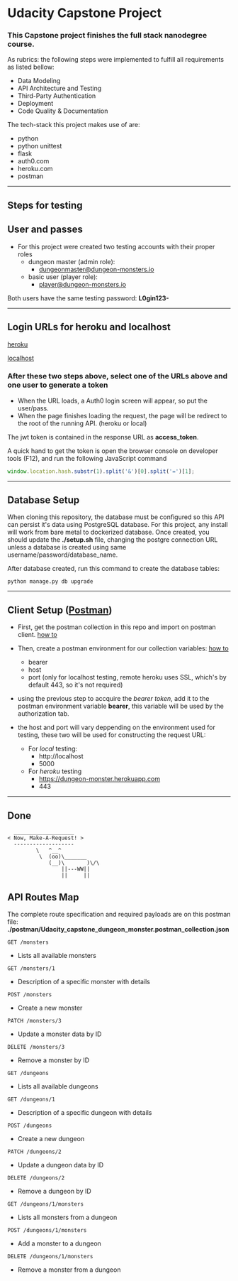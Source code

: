 # Udacity Capstone Project

### This Capstone project finishes the full stack nanodegree course.

As rubrics: the following steps were implemented to fulfill all requirements as listed bellow:

* Data Modeling
* API Architecture and Testing
* Third-Party Authentication
* Deployment
* Code Quality & Documentation

The tech-stack this project makes use of are:
* python
* python unittest
* flask
* auth0.com
* heroku.com
* postman

___

## Steps for testing

## User and passes
* For this project were created two testing accounts with their proper roles
    * dungeon master (admin role):
        * dungeonmaster@dungeon-monsters.io
    * basic user (player role):
        * player@dungeon-monsters.io

Both users have the same testing password: **L0gin123-**
___
## Login URLs for heroku and localhost

[heroku](https://uda-cafe.us.auth0.com/authorize?audience=https://dungeon-monster.herokuapp.com&response_type=token&client_id=xSDVoDPZBduRjHFLyaBXkyN0S8llJ1az&redirect_uri=https://dungeon-monster.herokuapp.com)

[localhost](https://uda-cafe.us.auth0.com/authorize?audience=https://dungeon-monster.herokuapp.com&response_type=token&client_id=xSDVoDPZBduRjHFLyaBXkyN0S8llJ1az&redirect_uri=http://localhost:5000)


### After these two steps above, select one of the URLs above and one user to generate a token

* When the URL loads, a Auth0 login screen will appear, so put the user/pass.
* When the page finishes loading the request, the page will be redirect to the root of the running API. (heroku or local)

The jwt token is contained in the response URL as **access_token**.

A quick hand to get the token is open the browser console on developer tools (F12), and run the following JavaScript command
```JavaScript
window.location.hash.substr(1).split('&')[0].split('=')[1];
```
___

## Database Setup

When cloning this repository, the database must be configured so this API can persist it's data using PostgreSQL database. For this project, any install will work from bare metal to dockerized database. Once created, you should update the **./setup.sh** file, changing the postgre connection URL unless a database is created using same username/password/database_name.

After database created, run this command to create the database tables:
```terminal
python manage.py db upgrade
```
___

## Client Setup ([Postman](https://www.getpostman.com/))
* First, get the postman collection in this repo and import on postman client. [how to](https://learning.postman.com/docs/getting-started/importing-and-exporting-data/)

* Then, create a postman environment for our collection variables: [how to](https://learning.postman.com/docs/sending-requests/managing-environments/#creating-environments)
    * bearer
    * host
    * port (only for localhost testing, remote heroku uses SSL, which's by default 443, so it's not required)

* using the previous step to accquire the *bearer token*, add it to the postman environment variable **bearer**, this variable will be used by the authorization tab.

* the host and port will vary deppending on the environment used for testing, these two will be used for constructing the request URL:
    * For *local* testing:
        * http://localhost
        * 5000
    * For *heroku* testing
        * https://dungeon-monster.herokuapp.com
        * 443

___

## Done

```
  ___________________
< Now, Make-A-Request! >
  -------------------
         \   ^__^
          \  (oo)\_______
             (__)\       )\/\
                 ||---WW||
                 ||     ||

```


## API Routes Map

The complete route specification and required payloads are on this postman file:
**./postman/Udacity_capstone_dungeon_monster.postman_collection.json**

```
GET /monsters
```
* Lists all available monsters

```
GET /monsters/1
```
* Description of a specific monster with details
```
POST /monsters
```
* Create a new monster
```
PATCH /monsters/3
```
* Update a monster data by ID
```
DELETE /monsters/3
```
* Remove a monster by ID
```
GET /dungeons
```
* Lists all available dungeons
```
GET /dungeons/1
```
* Description of a specific dungeon with details
```
POST /dungeons
```
* Create a new dungeon
```
PATCH /dungeons/2
```
* Update a dungeon data by ID
```
DELETE /dungeons/2
```
* Remove a dungeon by ID
```
GET /dungeons/1/monsters
```
* Lists all monsters from a dungeon
```
POST /dungeons/1/monsters
```
* Add a monster to a dungeon
```
DELETE /dungeons/1/monsters
```
* Remove a monster from a dungeon
